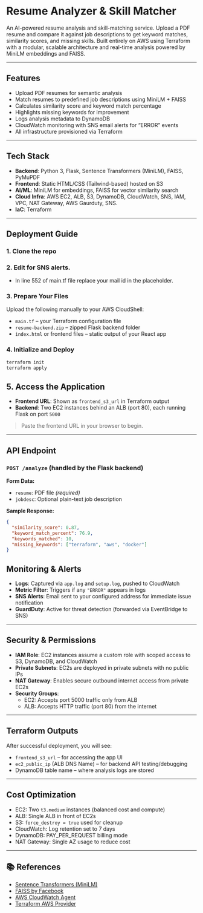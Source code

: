 # Resume Analyzer & Skill Matcher

An AI-powered resume analysis and skill-matching service. Upload a PDF resume and compare it against job descriptions to get keyword matches, similarity scores, and missing skills. Built entirely on AWS using Terraform with a modular, scalable architecture and real-time analysis powered by MiniLM embeddings and FAISS.

---

## Features

- Upload PDF resumes for semantic analysis
- Match resumes to predefined job descriptions using MiniLM + FAISS
- Calculates similarity score and keyword match percentage
- Highlights missing keywords for improvement
- Logs analysis metadata to DynamoDB
- CloudWatch monitoring with SNS email alerts for “ERROR” events
- All infrastructure provisioned via Terraform

---
## Tech Stack

- **Backend**: Python 3, Flask, Sentence Transformers (MiniLM), FAISS, PyMuPDF
- **Frontend**: Static HTML/CSS (Tailwind-based) hosted on S3
- **AI/ML**: MiniLM for embeddings, FAISS for vector similarity search
- **Cloud Infra**: AWS EC2, ALB, S3, DynamoDB, CloudWatch, SNS, IAM, VPC, NAT Gateway, AWS Gaurduty, SNS.
- **IaC**: Terraform
---

## Deployment Guide

### 1. **Clone the repo**
### 2. Edit for SNS alerts.
- In line 552 of main.tf file replace your mail id in the placeholder.
### 3. Prepare Your Files
Upload the following manually to your AWS CloudShell:
- `main.tf` – your Terraform configuration file
- `resume-backend.zip` – zipped Flask backend folder
- `index.html` or frontend files – static output of your React app

### 4. Initialize and Deploy
```bash
terraform init
terraform apply
```
## 5. Access the Application

- **Frontend URL**: Shown as `frontend_s3_url` in Terraform output  
- **Backend**: Two EC2 instances behind an ALB (port 80), each running Flask on port `5000`

> Paste the frontend URL in your browser to begin.

---

## API Endpoint

### `POST /analyze` (handled by the Flask backend)

**Form Data:**
- `resume`: PDF file *(required)*
- `jobdesc`: Optional plain-text job description

**Sample Response:**
```json
{
  "similarity_score": 0.87,
  "keyword_match_percent": 76.9,
  "keywords_matched": 10,
  "missing_keywords": ["terraform", "aws", "docker"]
}
```
## Monitoring & Alerts

- **Logs**: Captured via `app.log` and `setup.log`, pushed to CloudWatch
- **Metric Filter**: Triggers if any `"ERROR"` appears in logs
- **SNS Alerts**: Email sent to your configured address for immediate issue notification
- **GuardDuty**: Active for threat detection (forwarded via EventBridge to SNS)

---

## Security & Permissions

- **IAM Role**: EC2 instances assume a custom role with scoped access to S3, DynamoDB, and CloudWatch
- **Private Subnets**: EC2s are deployed in private subnets with no public IPs
- **NAT Gateway**: Enables secure outbound internet access from private EC2s
- **Security Groups**:
  - EC2: Accepts port 5000 traffic only from ALB
  - ALB: Accepts HTTP traffic (port 80) from the internet

---

## Terraform Outputs

After successful deployment, you will see:

- `frontend_s3_url` – for accessing the app UI  
- `ec2_public_ip` (ALB DNS Name) – for backend API testing/debugging  
- DynamoDB table name – where analysis logs are stored

---

## Cost Optimization

- EC2: Two `t3.medium` instances (balanced cost and compute)
- ALB: Single ALB in front of EC2s
- S3: `force_destroy = true` used for cleanup
- CloudWatch: Log retention set to 7 days
- DynamoDB: PAY_PER_REQUEST billing mode
- NAT Gateway: Single AZ usage to reduce cost

---

## 📚 References

- [Sentence Transformers (MiniLM)](https://www.sbert.net/)
- [FAISS by Facebook](https://github.com/facebookresearch/faiss)
- [AWS CloudWatch Agent](https://docs.aws.amazon.com/AmazonCloudWatch/latest/monitoring/Install-CloudWatch-Agent.html)
- [Terraform AWS Provider](https://registry.terraform.io/providers/hashicorp/aws/latest/docs)
